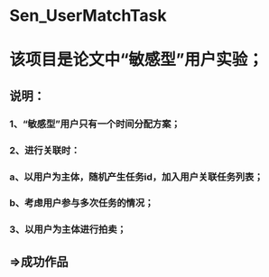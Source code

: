 # Sen_UserMatchTask

# 该项目是论文中“敏感型”用户实验；

## 说明：
### 1、“敏感型”用户只有一个时间分配方案；
### 2、进行关联时：
### a、以用户为主体，随机产生任务id，加入用户关联任务列表；
### b、考虑用户参与多次任务的情况；
### 3、以用户为主体进行拍卖；

## =>成功作品
